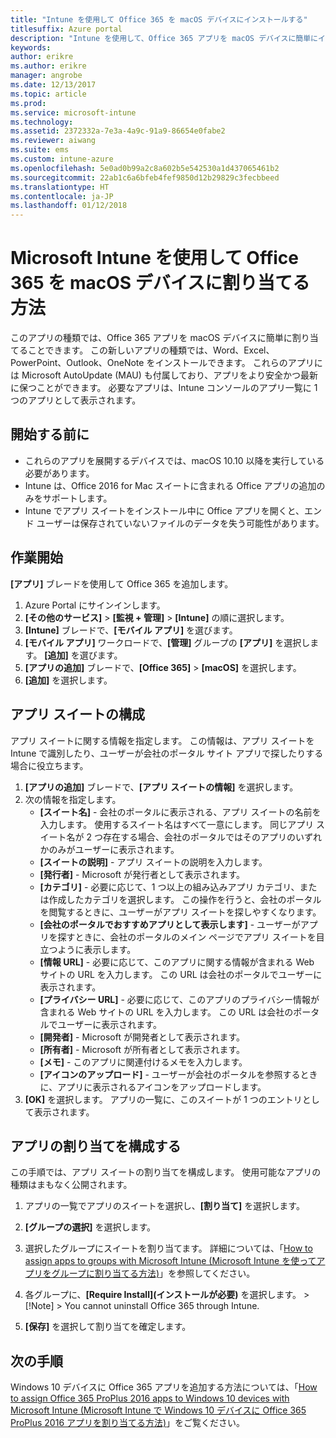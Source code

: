 ```yaml
---
title: "Intune を使用して Office 365 を macOS デバイスにインストールする"
titlesuffix: Azure portal
description: "Intune を使用して、Office 365 アプリを macOS デバイスに簡単にインストールする方法について説明します。"
keywords: 
author: erikre
ms.author: erikre
manager: angrobe
ms.date: 12/13/2017
ms.topic: article
ms.prod: 
ms.service: microsoft-intune
ms.technology: 
ms.assetid: 2372332a-7e3a-4a9c-91a9-86654e0fabe2
ms.reviewer: aiwang
ms.suite: ems
ms.custom: intune-azure
ms.openlocfilehash: 5e0ad0b99a2c8a602b5e542530a1d437065461b2
ms.sourcegitcommit: 22ab1c6a6bfeb4fef9850d12b29829c3fecbbeed
ms.translationtype: HT
ms.contentlocale: ja-JP
ms.lasthandoff: 01/12/2018
---
```

# <a name="how-to-assign-office-365-to-macos-devices-with-microsoft-intune"></a>Microsoft Intune を使用して Office 365 を macOS デバイスに割り当てる方法

このアプリの種類では、Office 365 アプリを macOS デバイスに簡単に割り当てることできます。 この新しいアプリの種類では、Word、Excel、PowerPoint、Outlook、OneNote をインストールできます。 これらのアプリには Microsoft AutoUpdate (MAU) も付属しており、アプリをより安全かつ最新に保つことができます。 必要なアプリは、Intune コンソールのアプリ一覧に 1 つのアプリとして表示されます。


## <a name="before-you-start"></a>開始する前に

- これらのアプリを展開するデバイスでは、macOS 10.10 以降を実行している必要があります。
- Intune は、Office 2016 for Mac スイートに含まれる Office アプリの追加のみをサポートします。
- Intune でアプリ スイートをインストール中に Office アプリを開くと、エンド ユーザーは保存されていないファイルのデータを失う可能性があります。


## <a name="get-started"></a>作業開始
**[アプリ]** ブレードを使用して Office 365 を追加します。
1.  Azure Portal にサインインします。
2.  **[その他のサービス]** > **[監視 + 管理]** > **[Intune]** の順に選択します。
3.  **[Intune]** ブレードで、**[モバイル アプリ]** を選びます。
4.  **[モバイル アプリ]** ワークロードで、**[管理]** グループの **[アプリ]** を選択します。 **[追加]** を選びます。
5.  **[アプリの追加]** ブレードで、**[Office 365]** > **[macOS]** を選択します。
6.  **[追加]** を選択します。

## <a name="configure-the-app-suite"></a>アプリ スイートの構成

アプリ スイートに関する情報を指定します。 この情報は、アプリ スイートを Intune で識別したり、ユーザーが会社のポータル サイト アプリで探したりする場合に役立ちます。

1.  **[アプリの追加]** ブレードで、**[アプリ スイートの情報]** を選択します。
2.  次の情報を指定します。
    - **[スイート名]** - 会社のポータルに表示される、アプリ スイートの名前を入力します。 使用するスイート名はすべて一意にします。 同じアプリ スイート名が 2 つ存在する場合、会社のポータルではそのアプリのいずれかのみがユーザーに表示されます。
    - **[スイートの説明]** - アプリ スイートの説明を入力します。
    - **[発行者]** - Microsoft が発行者として表示されます。
    - **[カテゴリ]** - 必要に応じて、1 つ以上の組み込みアプリ カテゴリ、または作成したカテゴリを選択します。 この操作を行うと、会社のポータルを閲覧するときに、ユーザーがアプリ スイートを探しやすくなります。
    - **[会社のポータルでおすすめアプリとして表示します]** - ユーザーがアプリを探すときに、会社のポータルのメイン ページでアプリ スイートを目立つように表示します。
    - **[情報 URL]** - 必要に応じて、このアプリに関する情報が含まれる Web サイトの URL を入力します。 この URL は会社のポータルでユーザーに表示されます。
    - **[プライバシー URL]** - 必要に応じて、このアプリのプライバシー情報が含まれる Web サイトの URL を入力します。 この URL は会社のポータルでユーザーに表示されます。
    - **[開発者]** - Microsoft が開発者として表示されます。
    - **[所有者]** - Microsoft が所有者として表示されます。
    - **[メモ]** - このアプリに関連付けるメモを入力します。
    - **[アイコンのアップロード]** - ユーザーが会社のポータルを参照するときに、アプリに表示されるアイコンをアップロードします。
3.  **[OK]** を選択します。 アプリの一覧に、このスイートが 1 つのエントリとして表示されます。

## <a name="configure-app-assignments"></a>アプリの割り当てを構成する

この手順では、アプリ スイートの割り当てを構成します。 使用可能なアプリの種類はまもなく公開されます。

1.  アプリの一覧でアプリのスイートを選択し、**[割り当て]** を選択します。
2.  **[グループの選択]** を選択します。
3.  選択したグループにスイートを割り当てます。 詳細については、「[How to assign apps to groups with Microsoft Intune (Microsoft Intune を使ってアプリをグループに割り当てる方法)](/intune/apps-deploy)」を参照してください。
4.  各グループに、**[Require Install]\(インストールが必要\)** を選択します。
        >[!Note]
        > You cannot uninstall Office 365 through Intune.

5. **[保存]** を選択して割り当てを確定します。

## <a name="next-steps"></a>次の手順

Windows 10 デバイスに Office 365 アプリを追加する方法については、「[How to assign Office 365 ProPlus 2016 apps to Windows 10 devices with Microsoft Intune (Microsoft Intune で Windows 10 デバイスに Office 365 ProPlus 2016 アプリを割り当てる方法)](/intune/apps-add-office365)」をご覧ください。
